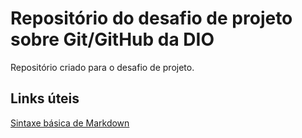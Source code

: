 # Repositório do desafio de projeto sobre Git/GitHub da DIO
Repositório criado para o desafio de projeto.

## Links úteis
[Sintaxe básica de Markdown](https://www.markdownguide.org/getting-started/)

